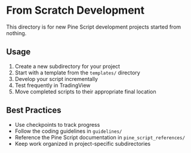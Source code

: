 # From Scratch Development

This directory is for new Pine Script development projects started from nothing.

## Usage

1. Create a new subdirectory for your project
2. Start with a template from the `templates/` directory
3. Develop your script incrementally
4. Test frequently in TradingView
5. Move completed scripts to their appropriate final location

## Best Practices

- Use checkpoints to track progress
- Follow the coding guidelines in `guidelines/`
- Reference the Pine Script documentation in `pine_script_references/`
- Keep work organized in project-specific subdirectories